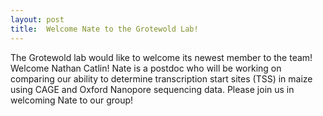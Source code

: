 ```yaml
---
layout: post
title:  Welcome Nate to the Grotewold Lab!
---
```


The Grotewold lab would like to welcome its newest member to the team!  Welcome Nathan Catlin! Nate is a postdoc who will be working on comparing our ability to determine transcription start sites (TSS) in maize using CAGE and Oxford Nanopore sequencing data. Please join us in welcoming Nate to our group!
